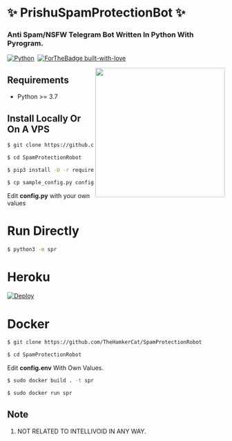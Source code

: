 # ✨ PrishuSpamProtectionBot ✨
### Anti Spam/NSFW Telegram Bot Written In Python With Pyrogram.


[![Python](http://forthebadge.com/images/badges/made-with-python.svg)](https://python.org)&nbsp;
[![ForTheBadge built-with-love](http://ForTheBadge.com/images/badges/built-with-love.svg)](https://GitHub.com/MAHTO-ANJALI/)


<img src="https://hamker.me/logo_3.png" width="300" align="right">


## Requirements

- Python >= 3.7


## Install Locally Or On A VPS

```sh
$ git clone https://github.com/MAHTO-ANJALI/PrishuSpamProtectionBot

$ cd SpamProtectionRobot

$ pip3 install -U -r requirements.txt

$ cp sample_config.py config.py
```
Edit **config.py** with your own values

# Run Directly
```sh
$ python3 -m spr
```

# Heroku

[![Deploy](https://www.herokucdn.com/deploy/button.svg)](https://heroku.com/deploy?template=https://github.com/MAHTO-ANJALI/PrishuSpamProtectionBot/)

# Docker

```sh
$ git clone https://github.com/TheHamkerCat/SpamProtectionRobot

$ cd SpamProtectionRobot
```

Edit **config.env** With Own Values.

```sh
$ sudo docker build . -t spr

$ sudo docker run spr
```

## Note

1. NOT RELATED TO INTELLIVOID IN ANY WAY.
